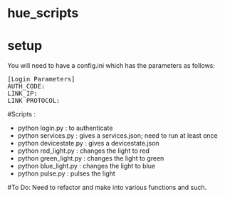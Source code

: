 # hue_scripts
# setup
You will need to have a config.ini which has the parameters as follows:
<pre>
[Login Parameters]
AUTH_CODE:<authcode in base 64>
LINK_IP:<ip address of your foxbox>
LINK_PROTOCOL:<http or https>
</pre>
#Scripts : 
* python login.py : to authenticate
* python services.py : gives a services.json; need to run at least once
* python devicestate.py : gives a devicestate.json
* python red_light.py : changes the light to red
* python green_light.py : changes the light to green
* python blue_light.py : changes the light to blue
* python pulse.py : pulses the light

#To Do:
Need to refactor and make into various functions and such.
